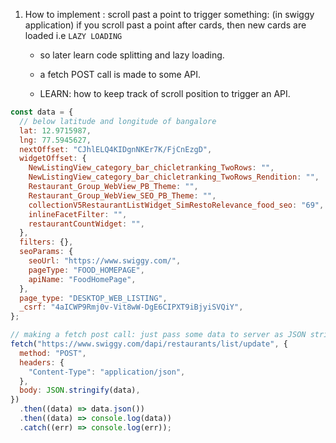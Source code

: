 1. How to implement : scroll past a point to trigger something: (in swiggy application) if you scroll past a point after cards, then new cards are loaded i.e `LAZY LOADING`

   - so later learn code splitting and lazy loading.

   - a fetch POST call is made to some API.

   - LEARN: how to keep track of scroll position to trigger an API.

```javascript
const data = {
  // below latitude and longitude of bangalore
  lat: 12.9715987,
  lng: 77.5945627,
  nextOffset: "CJhlELQ4KIDgnNKEr7K/FjCnEzgD",
  widgetOffset: {
    NewListingView_category_bar_chicletranking_TwoRows: "",
    NewListingView_category_bar_chicletranking_TwoRows_Rendition: "",
    Restaurant_Group_WebView_PB_Theme: "",
    Restaurant_Group_WebView_SEO_PB_Theme: "",
    collectionV5RestaurantListWidget_SimRestoRelevance_food_seo: "69", // 69 here: displays starting card position, we can put in anything: but with next call: put here(curno + #extra cards displayed in the UI + 1)
    inlineFacetFilter: "",
    restaurantCountWidget: "",
  },
  filters: {},
  seoParams: {
    seoUrl: "https://www.swiggy.com/",
    pageType: "FOOD_HOMEPAGE",
    apiName: "FoodHomePage",
  },
  page_type: "DESKTOP_WEB_LISTING",
  _csrf: "4aICWP9Rmj0v-Vit8wW-DgE6CIPXT9iBjyiSVQiY",
};

// making a fetch post call: just pass some data to server as JSON string.
fetch("https://www.swiggy.com/dapi/restaurants/list/update", {
  method: "POST",
  headers: {
    "Content-Type": "application/json",
  },
  body: JSON.stringify(data),
})
  .then((data) => data.json())
  .then((data) => console.log(data))
  .catch((err) => console.log(err));
```
